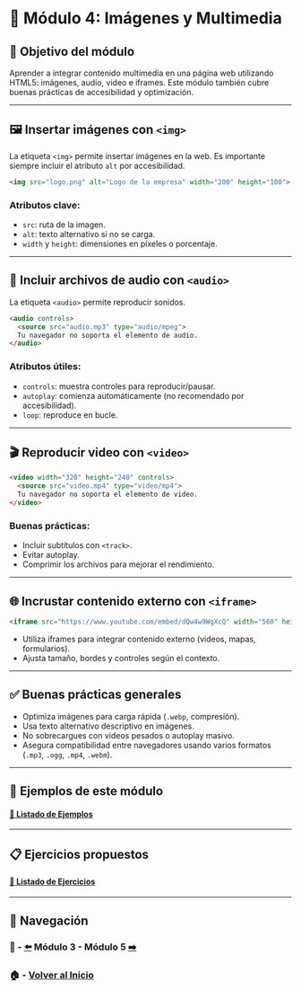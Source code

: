 # 📘 Módulo 4: Imágenes y Multimedia

## 🎯 Objetivo del módulo
Aprender a integrar contenido multimedia en una página web utilizando HTML5: imágenes, audio, video e iframes. Este módulo también cubre buenas prácticas de accesibilidad y optimización.

---

## 🖼️ Insertar imágenes con `<img>`
La etiqueta `<img>` permite insertar imágenes en la web. Es importante siempre incluir el atributo `alt` por accesibilidad.

```html
<img src="logo.png" alt="Logo de la empresa" width="200" height="100">
```

### Atributos clave:
- `src`: ruta de la imagen.
- `alt`: texto alternativo si no se carga.
- `width` y `height`: dimensiones en píxeles o porcentaje.

---

## 🎵 Incluir archivos de audio con `<audio>`
La etiqueta `<audio>` permite reproducir sonidos.

```html
<audio controls>
  <source src="audio.mp3" type="audio/mpeg">
  Tu navegador no soporta el elemento de audio.
</audio>
```

### Atributos útiles:
- `controls`: muestra controles para reproducir/pausar.
- `autoplay`: comienza automáticamente (no recomendado por accesibilidad).
- `loop`: reproduce en bucle.

---

## 🎬 Reproducir video con `<video>`

```html
<video width="320" height="240" controls>
  <source src="video.mp4" type="video/mp4">
  Tu navegador no soporta el elemento de video.
</video>
```

### Buenas prácticas:
- Incluir subtítulos con `<track>`.
- Evitar autoplay.
- Comprimir los archivos para mejorar el rendimiento.

---

## 🌐 Incrustar contenido externo con `<iframe>`

```html
<iframe src="https://www.youtube.com/embed/dQw4w9WgXcQ" width="560" height="315" frameborder="0" allowfullscreen></iframe>
```

- Utiliza iframes para integrar contenido externo (videos, mapas, formularios).
- Ajusta tamaño, bordes y controles según el contexto.

---

## ✅ Buenas prácticas generales
- Optimiza imágenes para carga rápida (`.webp`, compresión).
- Usa texto alternativo descriptivo en imágenes.
- No sobrecargues con videos pesados o autoplay masivo.
- Asegura compatibilidad entre navegadores usando varios formatos (`.mp3`, `.ogg`, `.mp4`, `.webm`).

---

## 🧪 Ejemplos de este módulo

#### [🔗 Listado de Ejemplos](./Ejemplos/README.md)

---

## 📋 Ejercicios propuestos

#### [🔗 Listado de Ejercicios](./Ejercicios/README.md)

---

## 🔁 Navegación

### 📘 - [⬅️](../Modulo_3_Etiquetas_de_Texto_y_Formato/Modulo_3.md) Módulo 3 - Módulo 5 [➡️](../Modulo_5_Enlaces_y_Navegacion/Modulo_5.md)

### 🏠 - [Volver al Inicio](../README.md)
